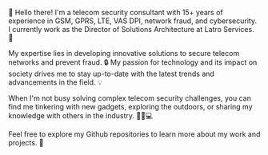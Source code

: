 👋 Hello there! I'm a telecom security consultant with 15+ years of experience in GSM, GPRS, LTE, VAS DPI, network fraud, and cybersecurity. I currently work as the Director of Solutions Architecture at Latro Services. 🏢

My expertise lies in developing innovative solutions to secure telecom networks and prevent fraud. 🔒 My passion for technology and its impact on society drives me to stay up-to-date with the latest trends and advancements in the field. 💡

When I'm not busy solving complex telecom security challenges, you can find me tinkering with new gadgets, exploring the outdoors, or sharing my knowledge with others in the industry. 🌄📱💻

Feel free to explore my Github repositories to learn more about my work and projects. 🤝

<!---
mhdtbc/mhdtbc is a ✨ special ✨ repository because its `README.md` (this file) appears on your GitHub profile.
You can click the Preview link to take a look at your changes.
--->
